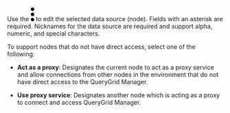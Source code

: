 
Use the ![""](Images/zsz1597101912145.svg) to edit the selected data source (node). Fields with an asterisk are required. Nicknames for the data source are required and support alpha, numeric, and special characters.

To support nodes that do not have direct access, select one of the following:

-   **Act as a proxy**: Designates the current node to act as a proxy service and allow connections from other nodes in the environment that do not have direct access to the QueryGrid Manager.

-   **Use proxy service**: Designates another node which is acting as a proxy to connect and access QueryGrid Manager.


